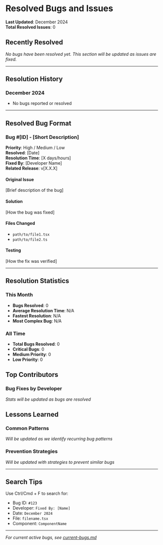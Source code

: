 # Resolved Bugs and Issues

**Last Updated**: December 2024  
**Total Resolved Issues**: 0

## Recently Resolved

_No bugs have been resolved yet. This section will be updated as issues are fixed._

---

## Resolution History

### December 2024

- No bugs reported or resolved

---

## Resolved Bug Format

### Bug #[ID] - [Short Description]

**Priority**: High / Medium / Low  
**Resolved**: [Date]  
**Resolution Time**: [X days/hours]  
**Fixed By**: [Developer Name]  
**Related Release**: v[X.X.X]

#### Original Issue

[Brief description of the bug]

#### Solution

[How the bug was fixed]

#### Files Changed

- `path/to/file1.tsx`
- `path/to/file2.ts`

#### Testing

[How the fix was verified]

---

## Resolution Statistics

### This Month

- **Bugs Resolved**: 0
- **Average Resolution Time**: N/A
- **Fastest Resolution**: N/A
- **Most Complex Bug**: N/A

### All Time

- **Total Bugs Resolved**: 0
- **Critical Bugs**: 0
- **Medium Priority**: 0
- **Low Priority**: 0

## Top Contributors

### Bug Fixes by Developer

_Stats will be updated as bugs are resolved_

## Lessons Learned

### Common Patterns

_Will be updated as we identify recurring bug patterns_

### Prevention Strategies

_Will be updated with strategies to prevent similar bugs_

---

## Search Tips

Use Ctrl/Cmd + F to search for:

- Bug ID: `#123`
- Developer: `Fixed By: [Name]`
- Date: `December 2024`
- File: `filename.tsx`
- Component: `ComponentName`

---

_For current active bugs, see [current-bugs.md](current-bugs.md)_
